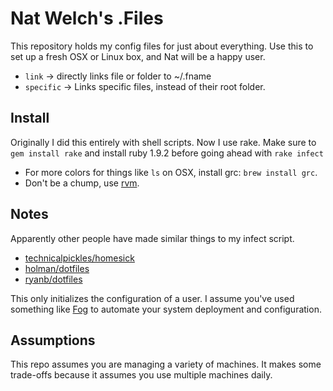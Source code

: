 # Nat Welch's .Files

This repository holds my config files for just about everything. Use this to set up a fresh OSX or Linux box, and Nat will be a happy user.

 * `link` &rarr; directly links file or folder to ~/.fname
 * `specific` &rarr; Links specific files, instead of their root folder.

## Install

Originally I did this entirely with shell scripts. Now I use rake. Make sure to `gem install rake` and install ruby 1.9.2 before going ahead with `rake infect`

 * For more colors for things like `ls` on OSX, install grc: `brew install grc`.
 * Don't be a chump, use [rvm](http://rvm.beginrescueend.com).

## Notes

Apparently other people have made similar things to my infect script.

 * [technicalpickles/homesick](https://github.com/technicalpickles/homesick)
 * [holman/dotfiles](https://github.com/holman/dotfiles)
 * [ryanb/dotfiles](https://github.com/ryanb/dotfiles)

This only initializes the configuration of a user. I assume you've used something like [Fog](http://fog.io) to automate your system deployment and configuration.


## Assumptions

This repo assumes you are managing a variety of machines. It makes some trade-offs because it assumes you use multiple machines daily.

